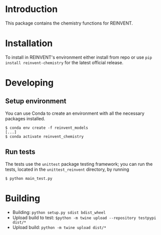 # Introduction
This package contains the chemistry functions for REINVENT.

# Installation
To install in REINVENT's environment either install from repo or use `pip install reinvent-chemistry` for the latest
official release.

# Developing
## Setup environment
You can use Conda to create an environment with all the necessary packages installed.

```
$ conda env create -f reinvent_models
[...]
$ conda activate reinvent_chemistry
```

## Run tests
The tests use the `unittest` package testing framework; you can run the tests, located in the 
`unittest_reinvent` directory, by running

```
$ python main_test.py
```

# Building
- Building: `python setup.py sdist bdist_wheel`
- Upload build to test: `$python -m twine upload --repository testpypi dist/*`
- Upload build: `python -m twine upload dist/*`